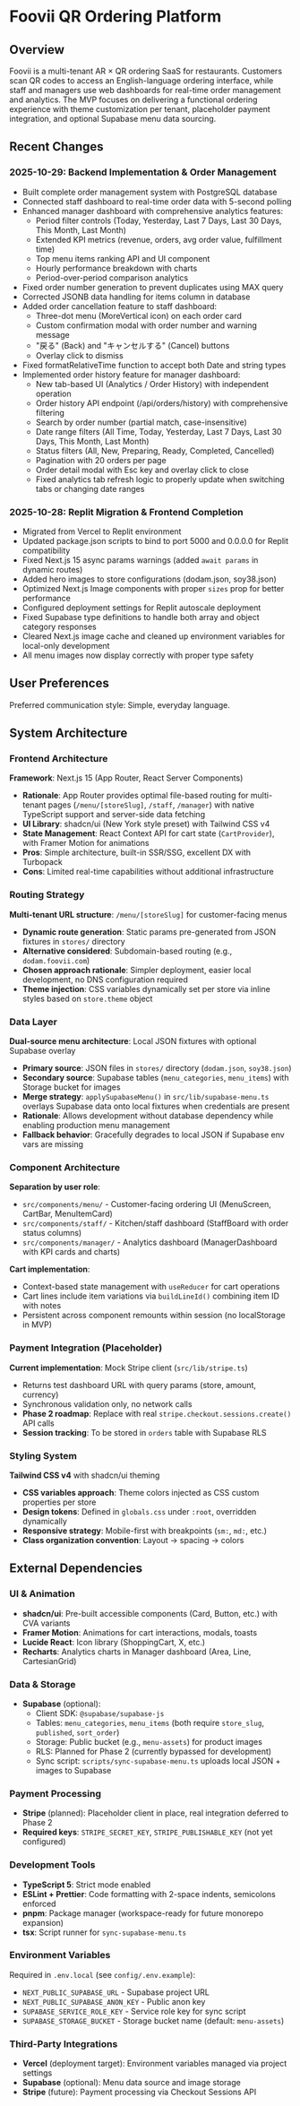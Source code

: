 # Foovii QR Ordering Platform

## Overview

Foovii is a multi-tenant AR × QR ordering SaaS for restaurants. Customers scan QR codes to access an English-language ordering interface, while staff and managers use web dashboards for real-time order management and analytics. The MVP focuses on delivering a functional ordering experience with theme customization per tenant, placeholder payment integration, and optional Supabase menu data sourcing.

## Recent Changes

### 2025-10-29: Backend Implementation & Order Management
- Built complete order management system with PostgreSQL database
- Connected staff dashboard to real-time order data with 5-second polling
- Enhanced manager dashboard with comprehensive analytics features:
  - Period filter controls (Today, Yesterday, Last 7 Days, Last 30 Days, This Month, Last Month)
  - Extended KPI metrics (revenue, orders, avg order value, fulfillment time)
  - Top menu items ranking API and UI component
  - Hourly performance breakdown with charts
  - Period-over-period comparison analytics
- Fixed order number generation to prevent duplicates using MAX query
- Corrected JSONB data handling for items column in database
- Added order cancellation feature to staff dashboard:
  - Three-dot menu (MoreVertical icon) on each order card
  - Custom confirmation modal with order number and warning message
  - "戻る" (Back) and "キャンセルする" (Cancel) buttons
  - Overlay click to dismiss
- Fixed formatRelativeTime function to accept both Date and string types
- Implemented order history feature for manager dashboard:
  - New tab-based UI (Analytics / Order History) with independent operation
  - Order history API endpoint (/api/orders/history) with comprehensive filtering
  - Search by order number (partial match, case-insensitive)
  - Date range filters (All Time, Today, Yesterday, Last 7 Days, Last 30 Days, This Month, Last Month)
  - Status filters (All, New, Preparing, Ready, Completed, Cancelled)
  - Pagination with 20 orders per page
  - Order detail modal with Esc key and overlay click to close
  - Fixed analytics tab refresh logic to properly update when switching tabs or changing date ranges

### 2025-10-28: Replit Migration & Frontend Completion
- Migrated from Vercel to Replit environment
- Updated package.json scripts to bind to port 5000 and 0.0.0.0 for Replit compatibility
- Fixed Next.js 15 async params warnings (added `await params` in dynamic routes)
- Added hero images to store configurations (dodam.json, soy38.json)
- Optimized Next.js Image components with proper `sizes` prop for better performance
- Configured deployment settings for Replit autoscale deployment
- Fixed Supabase type definitions to handle both array and object category responses
- Cleared Next.js image cache and cleaned up environment variables for local-only development
- All menu images now display correctly with proper type safety

## User Preferences

Preferred communication style: Simple, everyday language.

## System Architecture

### Frontend Architecture

**Framework**: Next.js 15 (App Router, React Server Components)
- **Rationale**: App Router provides optimal file-based routing for multi-tenant pages (`/menu/[storeSlug]`, `/staff`, `/manager`) with native TypeScript support and server-side data fetching
- **UI Library**: shadcn/ui (New York style preset) with Tailwind CSS v4
- **State Management**: React Context API for cart state (`CartProvider`), with Framer Motion for animations
- **Pros**: Simple architecture, built-in SSR/SSG, excellent DX with Turbopack
- **Cons**: Limited real-time capabilities without additional infrastructure

### Routing Strategy

**Multi-tenant URL structure**: `/menu/[storeSlug]` for customer-facing menus
- **Dynamic route generation**: Static params pre-generated from JSON fixtures in `stores/` directory
- **Alternative considered**: Subdomain-based routing (e.g., `dodam.foovii.com`)
- **Chosen approach rationale**: Simpler deployment, easier local development, no DNS configuration required
- **Theme injection**: CSS variables dynamically set per store via inline styles based on `store.theme` object

### Data Layer

**Dual-source menu architecture**: Local JSON fixtures with optional Supabase overlay
- **Primary source**: JSON files in `stores/` directory (`dodam.json`, `soy38.json`)
- **Secondary source**: Supabase tables (`menu_categories`, `menu_items`) with Storage bucket for images
- **Merge strategy**: `applySupabaseMenu()` in `src/lib/supabase-menu.ts` overlays Supabase data onto local fixtures when credentials are present
- **Rationale**: Allows development without database dependency while enabling production menu management
- **Fallback behavior**: Gracefully degrades to local JSON if Supabase env vars are missing

### Component Architecture

**Separation by user role**:
- `src/components/menu/` - Customer-facing ordering UI (MenuScreen, CartBar, MenuItemCard)
- `src/components/staff/` - Kitchen/staff dashboard (StaffBoard with order status columns)
- `src/components/manager/` - Analytics dashboard (ManagerDashboard with KPI cards and charts)

**Cart implementation**: 
- Context-based state management with `useReducer` for cart operations
- Cart lines include item variations via `buildLineId()` combining item ID with notes
- Persistent across component remounts within session (no localStorage in MVP)

### Payment Integration (Placeholder)

**Current implementation**: Mock Stripe client (`src/lib/stripe.ts`)
- Returns test dashboard URL with query params (store, amount, currency)
- Synchronous validation only, no network calls
- **Phase 2 roadmap**: Replace with real `stripe.checkout.sessions.create()` API calls
- **Session tracking**: To be stored in `orders` table with Supabase RLS

### Styling System

**Tailwind CSS v4** with shadcn/ui theming
- **CSS variables approach**: Theme colors injected as CSS custom properties per store
- **Design tokens**: Defined in `globals.css` under `:root`, overridden dynamically
- **Responsive strategy**: Mobile-first with breakpoints (`sm:`, `md:`, etc.)
- **Class organization convention**: Layout → spacing → colors

## External Dependencies

### UI & Animation
- **shadcn/ui**: Pre-built accessible components (Card, Button, etc.) with CVA variants
- **Framer Motion**: Animations for cart interactions, modals, toasts
- **Lucide React**: Icon library (ShoppingCart, X, etc.)
- **Recharts**: Analytics charts in Manager dashboard (Area, Line, CartesianGrid)

### Data & Storage
- **Supabase** (optional): 
  - Client SDK: `@supabase/supabase-js`
  - Tables: `menu_categories`, `menu_items` (both require `store_slug`, `published`, `sort_order`)
  - Storage: Public bucket (e.g., `menu-assets`) for product images
  - RLS: Planned for Phase 2 (currently bypassed for development)
  - Sync script: `scripts/sync-supabase-menu.ts` uploads local JSON + images to Supabase

### Payment Processing
- **Stripe** (planned): Placeholder client in place, real integration deferred to Phase 2
- **Required keys**: `STRIPE_SECRET_KEY`, `STRIPE_PUBLISHABLE_KEY` (not yet configured)

### Development Tools
- **TypeScript 5**: Strict mode enabled
- **ESLint + Prettier**: Code formatting with 2-space indents, semicolons enforced
- **pnpm**: Package manager (workspace-ready for future monorepo expansion)
- **tsx**: Script runner for `sync-supabase-menu.ts`

### Environment Variables
Required in `.env.local` (see `config/.env.example`):
- `NEXT_PUBLIC_SUPABASE_URL` - Supabase project URL
- `NEXT_PUBLIC_SUPABASE_ANON_KEY` - Public anon key
- `SUPABASE_SERVICE_ROLE_KEY` - Service role key for sync script
- `SUPABASE_STORAGE_BUCKET` - Storage bucket name (default: `menu-assets`)

### Third-Party Integrations
- **Vercel** (deployment target): Environment variables managed via project settings
- **Supabase** (optional): Menu data source and image storage
- **Stripe** (future): Payment processing via Checkout Sessions API